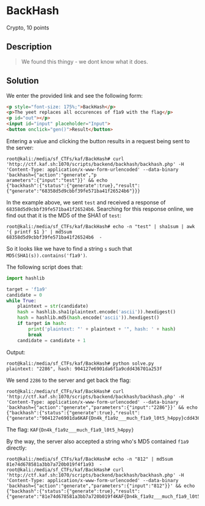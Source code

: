 # BackHash
Crypto, 10 points

## Description
> We found this thingy - we dont know what it does.

## Solution

We enter the provided link and see the following form:
```html
<p style="font-size: 175%;">BackHash</p>
<p>The yeet replaces all occurences of f1a9 with the flag</p>
<p id="out"></p>
<input id="input" placeholder="Input">
<button onclick="gen()">Result</button>
```

Entering a value and clicking the button results in a request being sent to the server:
```console
root@kali:/media/sf_CTFs/kaf/BackHash# curl 'http://ctf.kaf.sh:1070/scripts/backend/backhash/backhash.php' -H 'Content-Type: application/x-www-form-urlencoded' --data-binary 'backhash={"action":"generate","p
arameters":{"input":"test"}}' && echo
{"backhash":{"status":{"generate":true},"result":{"generate":"68358d5d9cbbf39fe571ba41f26524b6"}}}
```

In the example above, we sent `test` and received a response of `68358d5d9cbbf39fe571ba41f26524b6`. Searching for this response online, we find out that it is the MD5 of the SHA1 of `test`:
```console
root@kali:/media/sf_CTFs/kaf/BackHash# echo -n "test" | sha1sum | awk '{ printf $1 }' | md5sum
68358d5d9cbbf39fe571ba41f26524b6  -
```

So it looks like we have to find a string `s` such that `MD5(SHA1(s)).contains('f1a9')`.

The following script does that:
```python
import hashlib

target = 'f1a9'
candidate = 0
while True:
    plaintext = str(candidate)
    hash = hashlib.sha1(plaintext.encode('ascii')).hexdigest()
    hash = hashlib.md5(hash.encode('ascii')).hexdigest()
    if target in hash:
        print('plaintext: "' + plaintext + '", hash: ' + hash)
        break
    candidate = candidate + 1
```

Output:
```console
root@kali:/media/sf_CTFs/kaf/BackHash# python solve.py
plaintext: "2286", hash: 904127e6901da6f1a9cdd436701a253f
```

We send `2286` to the server and get back the flag:
```console
root@kali:/media/sf_CTFs/kaf/BackHash# curl 'http://ctf.kaf.sh:1070/scripts/backend/backhash/backhash.php' -H 'Content-Type: application/x-www-form-urlencoded' --data-binary 'backhash={"action":"generate","parameters":{"input":"2286"}}' && echo
{"backhash":{"status":{"generate":true},"result":{"generate":"904127e6901da6KAF{Dn4k_f1a9z___much_f1a9_l0t5_h4ppy}cdd436701a253f"}}}
```

The flag: `KAF{Dn4k_f1a9z___much_f1a9_l0t5_h4ppy}`

By the way, the server also accepted a string who's MD5 contained `f1a9` directly:
```console
root@kali:/media/sf_CTFs/kaf/BackHash# echo -n "812" | md5sum
81e74d678581a3bb7a720b019f4f1a93  -
root@kali:/media/sf_CTFs/kaf/BackHash# curl 'http://ctf.kaf.sh:1070/scripts/backend/backhash/backhash.php' -H 'Content-Type: application/x-www-form-urlencoded' --data-binary 'backhash={"action":"generate","parameters":{"input":"812"}}' && echo
{"backhash":{"status":{"generate":true},"result":{"generate":"81e74d678581a3bb7a720b019f4KAF{Dn4k_f1a9z___much_f1a9_l0t5_h4ppy}3"}}}
```